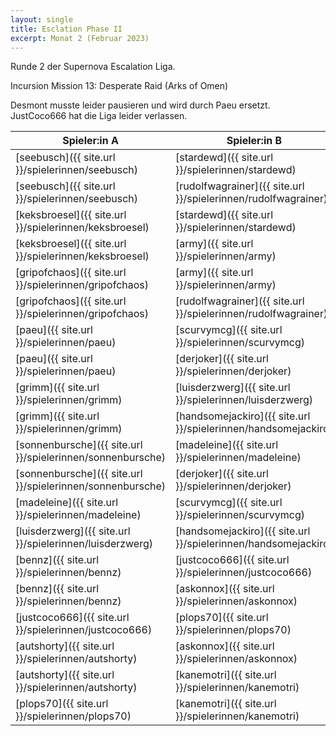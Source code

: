 ```yaml
---
layout: single
title: Esclation Phase II
excerpt: Monat 2 (Februar 2023)
---
```


Runde 2 der Supernova Escalation Liga.

Incursion Mission 13: Desperate Raid (Arks of Omen)

Desmont musste leider pausieren und wird durch Paeu ersetzt.
JustCoco666 hat die Liga leider verlassen.

| Spieler:in A | Spieler:in B | Gewinner |
|--------------|--------------|----------|
| [seebusch]({{ site.url }}/spielerinnen/seebusch) | [stardewd]({{ site.url }}/spielerinnen/stardewd) | B |
| [seebusch]({{ site.url }}/spielerinnen/seebusch) | [rudolfwagrainer]({{ site.url }}/spielerinnen/rudolfwagrainer) | B |
| [keksbroesel]({{ site.url }}/spielerinnen/keksbroesel) | [stardewd]({{ site.url }}/spielerinnen/stardewd) | B |
| [keksbroesel]({{ site.url }}/spielerinnen/keksbroesel) | [army]({{ site.url }}/spielerinnen/army) |A|
| [gripofchaos]({{ site.url }}/spielerinnen/gripofchaos) | [army]({{ site.url }}/spielerinnen/army) | A |
| [gripofchaos]({{ site.url }}/spielerinnen/gripofchaos) | [rudolfwagrainer]({{ site.url }}/spielerinnen/rudolfwagrainer) | A |
| [paeu]({{ site.url }}/spielerinnen/paeu) | [scurvymcg]({{ site.url }}/spielerinnen/scurvymcg) |A|
| [paeu]({{ site.url }}/spielerinnen/paeu) | [derjoker]({{ site.url }}/spielerinnen/derjoker) |A|
| [grimm]({{ site.url }}/spielerinnen/grimm) | [luisderzwerg]({{ site.url }}/spielerinnen/luisderzwerg) | B |
| [grimm]({{ site.url }}/spielerinnen/grimm) | [handsomejackiro]({{ site.url }}/spielerinnen/handsomejackiro) | A |
| [sonnenbursche]({{ site.url }}/spielerinnen/sonnenbursche) | [madeleine]({{ site.url }}/spielerinnen/madeleine) ||
| [sonnenbursche]({{ site.url }}/spielerinnen/sonnenbursche) | [derjoker]({{ site.url }}/spielerinnen/derjoker) ||
| [madeleine]({{ site.url }}/spielerinnen/madeleine) | [scurvymcg]({{ site.url }}/spielerinnen/scurvymcg) | B |
| [luisderzwerg]({{ site.url }}/spielerinnen/luisderzwerg) | [handsomejackiro]({{ site.url }}/spielerinnen/handsomejackiro) | A |
| [bennz]({{ site.url }}/spielerinnen/bennz) | [justcoco666]({{ site.url }}/spielerinnen/justcoco666) | A (ff) |
| [bennz]({{ site.url }}/spielerinnen/bennz) | [askonnox]({{ site.url }}/spielerinnen/askonnox) | B |
| [justcoco666]({{ site.url }}/spielerinnen/justcoco666) | [plops70]({{ site.url }}/spielerinnen/plops70) | B (ff) |
| [autshorty]({{ site.url }}/spielerinnen/autshorty) | [askonnox]({{ site.url }}/spielerinnen/askonnox) | B |
| [autshorty]({{ site.url }}/spielerinnen/autshorty) | [kanemotri]({{ site.url }}/spielerinnen/kanemotri) | B |
| [plops70]({{ site.url }}/spielerinnen/plops70) | [kanemotri]({{ site.url }}/spielerinnen/kanemotri) | B |